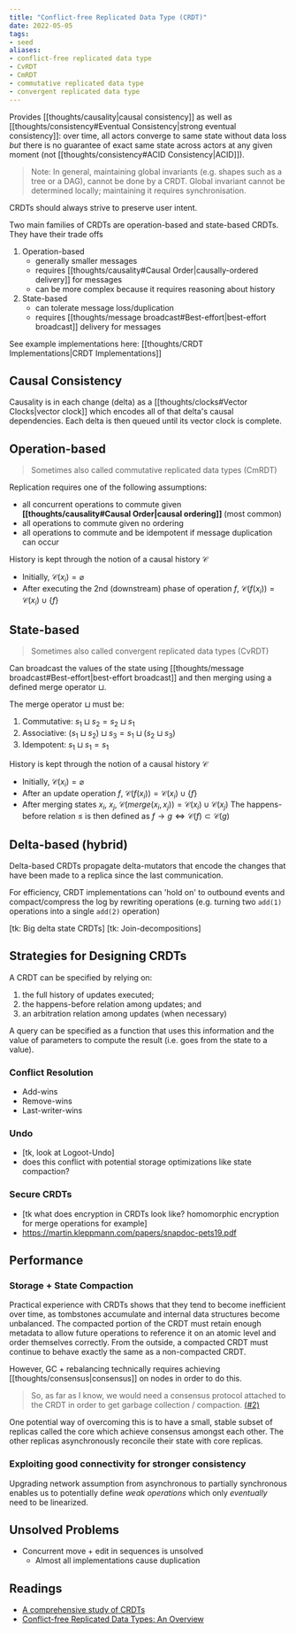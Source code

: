 ```yaml
---
title: "Conflict-free Replicated Data Type (CRDT)"
date: 2022-05-05
tags:
- seed
aliases:
- conflict-free replicated data type
- CvRDT
- CmRDT
- commutative replicated data type
- convergent replicated data type
---
```


Provides [[thoughts/causality|causal consistency]] as well as [[thoughts/consistency#Eventual Consistency|strong eventual consistency]]: over time, all actors converge to same state without data loss *but* there is no guarantee of exact same state across actors at any given moment (not [[thoughts/consistency#ACID Consistency|ACID]]).

> Note: In general, maintaining global invariants (e.g. shapes such as a tree or a DAG), cannot be done by a CRDT. Global invariant cannot be determined locally; maintaining it requires synchronisation.

CRDTs should always strive to preserve user intent.

Two main families of CRDTs are operation-based and state-based CRDTs. They have their trade offs
1. Operation-based
	- generally smaller messages
	- requires [[thoughts/causality#Causal Order|causally-ordered delivery]] for messages
	- can be more complex because it requires reasoning about history
2. State-based
	- can tolerate message loss/duplication 
	- requires [[thoughts/message broadcast#Best-effort|best-effort broadcast]] delivery for messages

See example implementations here: [[thoughts/CRDT Implementations|CRDT Implementations]]

## Causal Consistency
Causality is in each change (delta) as a [[thoughts/clocks#Vector Clocks|vector clock]] which encodes all of that delta's causal dependencies. Each delta is then queued until its vector clock is complete.

## Operation-based
> Sometimes also called commutative replicated data types (CmRDT)

Replication requires one of the following assumptions:
- all concurrent operations to commute given **[[thoughts/causality#Causal Order|causal ordering]]** (most common)
- all operations to commute given no ordering
- all operations to commute and be idempotent if message duplication can occur

History is kept through the notion of a causal history $\mathcal{C}$
- Initially, $\mathcal{C}(x_i) = \varnothing$
- After executing the 2nd (downstream) phase of operation $f$, $\mathcal{C}(f(x_i)) = \mathcal{C}(x_i) \cup \{ f \}$

## State-based
> Sometimes also called convergent replicated data types (CvRDT)

Can broadcast the values of the state using [[thoughts/message broadcast#Best-effort|best-effort broadcast]] and then merging using a defined merge operator $\sqcup$.

The merge operator $\sqcup$ must be:
1. Commutative: $s_1 \sqcup s_2 = s_2 \sqcup s_1$
2. Associative: $(s_1 \sqcup s_2) \sqcup s_3 = s_1 \sqcup (s_2 \sqcup s_3)$
3. Idempotent: $s_1 \sqcup s_1 = s_1$

History is kept through the notion of a causal history $\mathcal{C}$
- Initially, $\mathcal{C}(x_i) = \varnothing$
- After an update operation $f$, $\mathcal{C}(f(x_i)) = \mathcal{C}(x_i) \cup \{ f \}$
- After merging states $x_i$, $x_j$, $\mathcal{C}(merge(x_i, x_j)) = \mathcal{C}(x_i) \cup \mathcal{C}(x_j)$
The happens-before relation $\leq$ is then defined as $f \rightarrow g \iff \mathcal{C}(f) \subset \mathcal{C}(g)$

## Delta-based (hybrid)
Delta-based CRDTs propagate delta-mutators that encode the changes that have been made to a replica since the last communication.

For efficiency, CRDT implementations can 'hold on' to outbound events and compact/compress the log by rewriting operations (e.g. turning two `add(1)` operations into a single `add(2)` operation)

[tk: Big delta state CRDTs]
[tk: Join-decompositions]

## Strategies for Designing CRDTs
A CRDT can be specified by relying on:
1. the full history of updates executed;
2. the happens-before relation among updates; and
3. an arbitration relation among updates (when necessary)

A query can be specified as a function that uses this information and the value of parameters to compute the result (i.e. goes from the state to a value).

### Conflict Resolution
- Add-wins
- Remove-wins
- Last-writer-wins

### Undo
- [tk, look at Logoot-Undo]
- does this conflict with potential storage optimizations like state compaction?

### Secure CRDTs
- [tk what does encryption in CRDTs look like? homomorphic encryption for merge operations for example]
- https://martin.kleppmann.com/papers/snapdoc-pets19.pdf

## Performance
### Storage + State Compaction
Practical experience with CRDTs shows that they tend to become inefficient over time,
as tombstones accumulate and internal data structures become unbalanced. The compacted portion of the CRDT must retain enough metadata to allow future operations to reference it on an atomic level and order themselves correctly. From the outside, a compacted CRDT must continue to behave exactly the same as a non-compacted CRDT.

However, GC + rebalancing technically requires achieving [[thoughts/consensus|consensus]] on nodes in order to do this.


> So, as far as I know, we would need a consensus protocol attached to the CRDT in order to get garbage collection / compaction. [(#2)](https://github.com/ipfs-inactive/dynamic-data-and-capabilities/issues/2)

One potential way of overcoming this is to have a small, stable subset of replicas called the core which achieve consensus amongst each other. The other replicas asynchronously reconcile their state with core replicas.

### Exploiting good connectivity for stronger consistency
Upgrading network assumption from asynchronous to partially synchronous enables us to potentially define *weak operations* which only *eventually* need to be linearized.

## Unsolved Problems
- Concurrent move + edit in sequences is unsolved
	- Almost all implementations cause duplication

## Readings
- [A comprehensive study of CRDTs](https://hal.inria.fr/inria-00555588/document) 
- [Conflict-free Replicated Data Types: An Overview](https://arxiv.org/pdf/1806.10254.pdf)